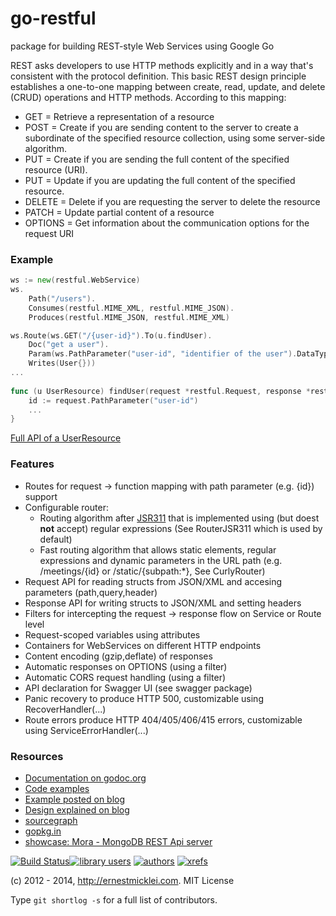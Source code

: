 go-restful
==========

package for building REST-style Web Services using Google Go

REST asks developers to use HTTP methods explicitly and in a way that's consistent with the protocol definition. This basic REST design principle establishes a one-to-one mapping between create, read, update, and delete (CRUD) operations and HTTP methods. According to this mapping:

- GET = Retrieve a representation of a resource
- POST = Create if you are sending content to the server to create a subordinate of the specified resource collection, using some server-side algorithm.
- PUT = Create if you are sending the full content of the specified resource (URI).
- PUT = Update if you are updating the full content of the specified resource.
- DELETE = Delete if you are requesting the server to delete the resource
- PATCH = Update partial content of a resource
- OPTIONS = Get information about the communication options for the request URI
    
### Example

```Go
ws := new(restful.WebService)
ws.
	Path("/users").
	Consumes(restful.MIME_XML, restful.MIME_JSON).
	Produces(restful.MIME_JSON, restful.MIME_XML)

ws.Route(ws.GET("/{user-id}").To(u.findUser).
	Doc("get a user").
	Param(ws.PathParameter("user-id", "identifier of the user").DataType("string")).
	Writes(User{}))		
...
	
func (u UserResource) findUser(request *restful.Request, response *restful.Response) {
	id := request.PathParameter("user-id")
	...
}
```
	
[Full API of a UserResource](https://github.com/jabong/go-restful/tree/master/examples/restful-user-resource.go) 
		
### Features

- Routes for request &#8594; function mapping with path parameter (e.g. {id}) support
- Configurable router:
	- Routing algorithm after [JSR311](http://jsr311.java.net/nonav/releases/1.1/spec/spec.html) that is implemented using (but doest **not** accept) regular expressions (See RouterJSR311 which is used by default)
	- Fast routing algorithm that allows static elements, regular expressions and dynamic parameters in the URL path (e.g. /meetings/{id} or /static/{subpath:*}, See CurlyRouter)
- Request API for reading structs from JSON/XML and accesing parameters (path,query,header)
- Response API for writing structs to JSON/XML and setting headers
- Filters for intercepting the request &#8594; response flow on Service or Route level
- Request-scoped variables using attributes
- Containers for WebServices on different HTTP endpoints
- Content encoding (gzip,deflate) of responses
- Automatic responses on OPTIONS (using a filter)
- Automatic CORS request handling (using a filter)
- API declaration for Swagger UI (see swagger package)
- Panic recovery to produce HTTP 500, customizable using RecoverHandler(...)
- Route errors produce HTTP 404/405/406/415 errors, customizable using ServiceErrorHandler(...)
	
### Resources

- [Documentation on godoc.org](http://godoc.org/github.com/jabong/go-restful)
- [Code examples](https://github.com/jabong/go-restful/tree/master/examples)
- [Example posted on blog](http://ernestmicklei.com/2012/11/24/go-restful-first-working-example/)
- [Design explained on blog](http://ernestmicklei.com/2012/11/11/go-restful-api-design/)
- [sourcegraph](https://sourcegraph.com/github.com/jabong/go-restful)
- [gopkg.in](https://gopkg.in/jabong/go-restful.v1)
- [showcase: Mora - MongoDB REST Api server](https://github.com/jabong/mora)

[![Build Status](https://drone.io/github.com/jabong/go-restful/status.png)](https://drone.io/github.com/jabong/go-restful/latest)[![library users](https://sourcegraph.com/api/repos/github.com/jabong/go-restful/badges/library-users.png)](https://sourcegraph.com/github.com/jabong/go-restful) [![authors](https://sourcegraph.com/api/repos/github.com/jabong/go-restful/badges/authors.png)](https://sourcegraph.com/github.com/jabong/go-restful) [![xrefs](https://sourcegraph.com/api/repos/github.com/jabong/go-restful/badges/xrefs.png)](https://sourcegraph.com/github.com/jabong/go-restful)

(c) 2012 - 2014, http://ernestmicklei.com. MIT License

Type ```git shortlog -s``` for a full list of contributors.